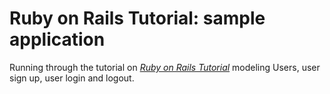 # Ruby on Rails Tutorial: sample application

Running through the tutorial on [*Ruby on Rails Tutorial*](http://railstutorial.org/) modeling Users, user sign up, user login and logout.
